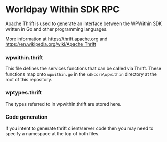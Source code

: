 # Worldpay Within SDK RPC

Apache Thrift is used to generate an interface between the WPWithin SDK written in Go and other programming languages.

More information at https://thrift.apache.org and https://en.wikipedia.org/wiki/Apache_Thrift

### wpwithin.thrift

This file defines the services functions that can be called via Thrift. These functions map onto `wpwithin.go` in the `sdkcore\wpwithin` directory at the root of this repository.

### wptypes.thrift

The types referred to in wpwithin.thrift are stored here.

### Code generation

If you intent to generate thrift client/server code then you may need to specify a namespace at the top of both files.
